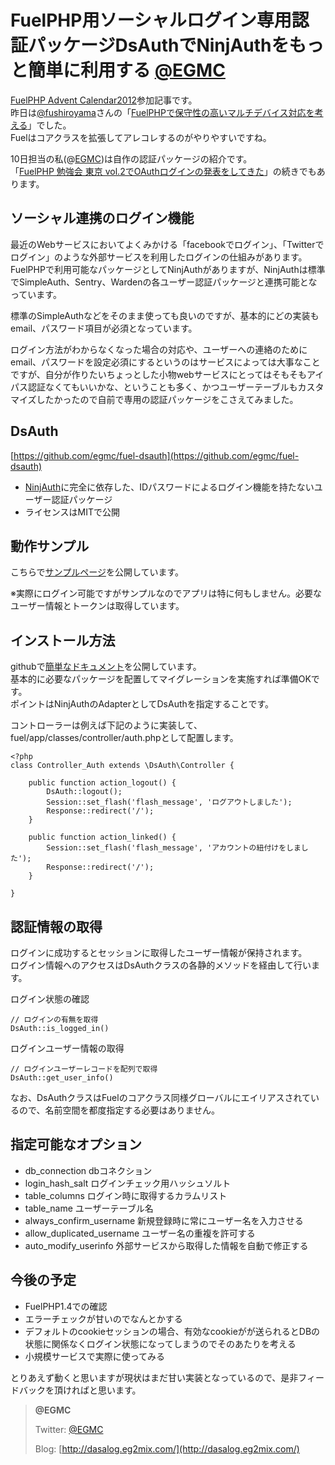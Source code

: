 # FuelPHP用ソーシャルログイン専用認証パッケージDsAuthでNinjAuthをもっと簡単に利用する [@EGMC](https://twitter.com/EGMC)

[FuelPHP Advent Calendar2012](http://atnd.org/events/33753)参加記事です。  
 昨日は[@fushiroyama](https://twitter.com/fushiroyama)さんの「[FuelPHPで保守性の高いマルチデバイス対応を考える](http://shiroyama.us/blog/2012/12/08/fuelphp%E3%81%A7%E4%BF%9D%E5%AE%88%E6%80%A7%E3%81%AE%E9%AB%98%E3%81%84%E3%83%9E%E3%83%AB%E3%83%81%E3%83%87%E3%83%90%E3%82%A4%E3%82%B9%E5%AF%BE%E5%BF%9C%E3%82%92%E8%80%83%E3%81%88%E3%82%8B/ "FuelPHPで保守性の高いマルチデバイス対応を考える")」でした。  
 Fuelはコアクラスを拡張してアレコレするのがやりやすいですね。

10日担当の私(@[EGMC](https://twitter.com/EGMC))は自作の認証パッケージの紹介です。  
 「[FuelPHP 勉強会 東京 vol.2でOAuthログインの発表をしてきた](http://dasalog.eg2mix.com/fuelphp-%e5%8b%89%e5%bc%b7%e4%bc%9a-%e6%9d%b1%e4%ba%ac-vol-2%e3%81%a7oauth%e3%83%ad%e3%82%b0%e3%82%a4%e3%83%b3%e3%81%ae%e7%99%ba%e8%a1%a8%e3%82%92%e3%81%97%e3%81%a6%e3%81%8d%e3%81%9f/ "FuelPHP 勉強会 東京 vol.2でOAuthログインの発表をしてきた")」の続きでもあります。

ソーシャル連携のログイン機能
----------------------------

最近のWebサービスにおいてよくみかける「facebookでログイン」、「Twitterでログイン」のような外部サービスを利用したログインの仕組みがあります。  
 FuelPHPで利用可能なパッケージとしてNinjAuthがありますが、NinjAuthは標準でSimpleAuth、Sentry、Wardenの各ユーザー認証パッケージと連携可能となっています。

標準のSimpleAuthなどをそのまま使っても良いのですが、基本的にどの実装もemail、パスワード項目が必須となっています。

ログイン方法がわからなくなった場合の対応や、ユーザーへの連絡のためにemail、パスワードを設定必須にするというのはサービスによっては大事なことですが、自分が作りたいちょっとした小物webサービスにとってはそもそもアイパス認証なくてもいいかな、ということも多く、かつユーザーテーブルもカスタマイズしたかったので自前で専用の認証パッケージをこさえてみました。

DsAuth
------

[https://github.com/egmc/fuel-dsauth](https://github.com/egmc/fuel-dsauth)

-   [NinjAuth](https://github.com/happyninjas/fuel-ninjauth)に完全に依存した、IDパスワードによるログイン機能を持たないユーザー認証パッケージ
-   ライセンスはMITで公開

動作サンプル
------------

こちらで[サンプルページ](http://dsauth-sample.eg2mix.com/)を公開しています。

※実際にログイン可能ですがサンプルなのでアプリは特に何もしません。必要なユーザー情報とトークンは取得しています。

インストール方法
----------------

githubで[簡単なドキュメント](https://github.com/egmc/fuel-dsauth#installation)を公開しています。  
 基本的に必要なパッケージを配置してマイグレーションを実施すれば準備OKです。  
 ポイントはNinjAuthのAdapterとしてDsAuthを指定することです。

コントローラーは例えば下記のように実装して、fuel/app/classes/controller/auth.phpとして配置します。

~~~~ {.brush: .php; .title: .; .notranslate title=""}
<?php
class Controller_Auth extends \DsAuth\Controller {

    public function action_logout() {
        DsAuth::logout();
        Session::set_flash('flash_message', 'ログアウトしました');
        Response::redirect('/');
    }

    public function action_linked() {
        Session::set_flash('flash_message', 'アカウントの紐付けをしました');
        Response::redirect('/');
    }

}
~~~~

認証情報の取得
--------------

ログインに成功するとセッションに取得したユーザー情報が保持されます。  
 ログイン情報へのアクセスはDsAuthクラスの各静的メソッドを経由して行います。

ログイン状態の確認

~~~~ {.brush: .php; .title: .; .notranslate title=""}
// ログインの有無を取得
DsAuth::is_logged_in()
~~~~

ログインユーザー情報の取得

~~~~ {.brush: .php; .title: .; .notranslate title=""}
// ログインユーザーレコードを配列で取得
DsAuth::get_user_info()
~~~~

なお、DsAuthクラスはFuelのコアクラス同様グローバルにエイリアスされているので、名前空間を都度指定する必要はありません。

指定可能なオプション
--------------------

-   db\_connection dbコネクション
-   login\_hash\_salt ログインチェック用ハッシュソルト
-   table\_columns ログイン時に取得するカラムリスト
-   table\_name ユーザーテーブル名
-   always\_confirm\_username 新規登録時に常にユーザー名を入力させる
-   allow\_duplicated\_username ユーザー名の重複を許可する
-   auto\_modify\_userinfo 外部サービスから取得した情報を自動で修正する

今後の予定
----------

-   FuelPHP1.4での確認
-   エラーチェックが甘いのでなんとかする
-   デフォルトのcookieセッションの場合、有効なcookieがが送られるとDBの状態に関係なくログイン状態になってしまうのでそのあたりを考える
-   小規模サービスで実際に使ってみる

とりあえず動くと思いますが現状はまだ甘い実装となっているので、是非フィードバックを頂ければと思います。

>**@EGMC**
>
>
>
>Twitter: [@EGMC](https://twitter.com/EGMC)
>
>Blog: [http://dasalog.eg2mix.com/](http://dasalog.eg2mix.com/)

